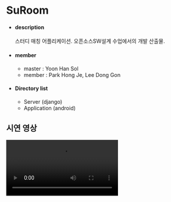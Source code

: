 # SuRoom

- #### description
  스터디 매칭 어플리케이션. 오픈소스SW설계 수업에서의 개발 산출물.

- #### member
  - master : Yoon Han Sol
  - member : Park Hong Je, Lee Dong Gon

- #### Directory list
  - Server (django)
  - Application (android)

## 시연 영상

<video src="https://youtu.be/oZTlpe2u0iE" />



## 프로토 타입 보고서 (수업용 보고서로 대체)

![프로토타입 보고서-SuRoom_page-0002](https://user-images.githubusercontent.com/24651852/73862500-febcf980-4881-11ea-8147-299c883bc84e.jpg)
![프로토타입 보고서-SuRoom_page-0003](https://user-images.githubusercontent.com/24651852/73862504-0086bd00-4882-11ea-996b-b35920eb96a1.jpg)
![프로토타입 보고서-SuRoom_page-0004](https://user-images.githubusercontent.com/24651852/73862505-0086bd00-4882-11ea-953f-43f91f2bdb43.jpg)
![프로토타입 보고서-SuRoom_page-0005](https://user-images.githubusercontent.com/24651852/73862507-011f5380-4882-11ea-9061-040194443d72.jpg)
![프로토타입 보고서-SuRoom_page-0006](https://user-images.githubusercontent.com/24651852/73862510-01b7ea00-4882-11ea-9660-a3826c6f4bfc.jpg)
![프로토타입 보고서-SuRoom_page-0007](https://user-images.githubusercontent.com/24651852/73862513-01b7ea00-4882-11ea-85e4-5710e6f15afa.jpg)
![프로토타입 보고서-SuRoom_page-0008](https://user-images.githubusercontent.com/24651852/73862514-02508080-4882-11ea-921b-5d06f0f4ae69.jpg)
![프로토타입 보고서-SuRoom_page-0009](https://user-images.githubusercontent.com/24651852/73862516-02e91700-4882-11ea-826b-e64514d828da.jpg)
![프로토타입 보고서-SuRoom_page-0010](https://user-images.githubusercontent.com/24651852/73862518-02e91700-4882-11ea-8c5d-1407d9ddffef.jpg)
![프로토타입 보고서-SuRoom_page-0011](https://user-images.githubusercontent.com/24651852/73862520-0381ad80-4882-11ea-9400-c597f414cf89.jpg)
![프로토타입 보고서-SuRoom_page-0012](https://user-images.githubusercontent.com/24651852/73862522-041a4400-4882-11ea-97c7-45fe668867e1.jpg)
![프로토타입 보고서-SuRoom_page-0013](https://user-images.githubusercontent.com/24651852/73862523-041a4400-4882-11ea-8690-d4a38128d660.jpg)
![프로토타입 보고서-SuRoom_page-0014](https://user-images.githubusercontent.com/24651852/73862525-04b2da80-4882-11ea-93dd-ffc83c96fe7e.jpg)
![프로토타입 보고서-SuRoom_page-0015](https://user-images.githubusercontent.com/24651852/73862528-054b7100-4882-11ea-85c1-656256c743f6.jpg)
![프로토타입 보고서-SuRoom_page-0016](https://user-images.githubusercontent.com/24651852/73862531-054b7100-4882-11ea-9d0e-a07db56c3e8c.jpg)
![프로토타입 보고서-SuRoom_page-0017](https://user-images.githubusercontent.com/24651852/73862534-05e40780-4882-11ea-9bf1-7bfbd5437840.jpg)
![프로토타입 보고서-SuRoom_page-0018](https://user-images.githubusercontent.com/24651852/73862537-067c9e00-4882-11ea-8290-f81c4018e8d0.jpg)
![프로토타입 보고서-SuRoom_page-0019](https://user-images.githubusercontent.com/24651852/73862538-067c9e00-4882-11ea-939e-2069a8dcc952.jpg)
![프로토타입 보고서-SuRoom_page-0020](https://user-images.githubusercontent.com/24651852/73862539-07153480-4882-11ea-990f-a9af2598c77a.jpg)
![프로토타입 보고서-SuRoom_page-0021](https://user-images.githubusercontent.com/24651852/73862542-07adcb00-4882-11ea-82a4-076d3554138c.jpg)
![프로토타입 보고서-SuRoom_page-0022](https://user-images.githubusercontent.com/24651852/73862543-08466180-4882-11ea-84fc-d6de0e081467.jpg)
![프로토타입 보고서-SuRoom_page-0023](https://user-images.githubusercontent.com/24651852/73862545-08def800-4882-11ea-9276-ea32e0882f47.jpg)
![프로토타입 보고서-SuRoom_page-0024](https://user-images.githubusercontent.com/24651852/73862547-09778e80-4882-11ea-8b34-79b6438d92ce.jpg)
![프로토타입 보고서-SuRoom_page-0025](https://user-images.githubusercontent.com/24651852/73862548-09778e80-4882-11ea-9d6c-4f7f7ab0878f.jpg)
